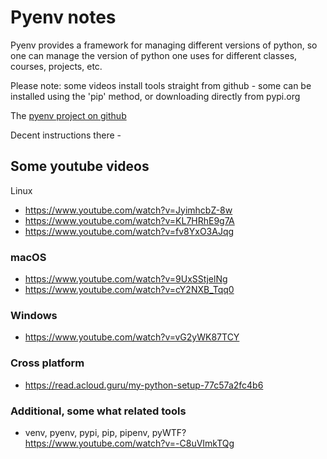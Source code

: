 # Pyenv notes

Pyenv provides a framework for managing different versions of python, so one can manage the version of python one uses for different classes, courses, projects, etc.

Please note: some videos install tools straight from github - some can be installed using the 'pip' method, or downloading directly from pypi.org

The [pyenv project on github](https://github.com/pyenv/pyenv)

Decent instructions there - 

## Some youtube videos

Linux
* https://www.youtube.com/watch?v=JyimhcbZ-8w
* https://www.youtube.com/watch?v=KL7HRhE9g7A
* https://www.youtube.com/watch?v=fv8YxO3AJqg


### macOS
* https://www.youtube.com/watch?v=9UxSStjelNg
* https://www.youtube.com/watch?v=cY2NXB_Tqq0


### Windows
* https://www.youtube.com/watch?v=vG2yWK87TCY


### Cross platform
* https://read.acloud.guru/my-python-setup-77c57a2fc4b6


### Additional, some what related tools
* venv, pyenv, pypi, pip, pipenv, pyWTF? https://www.youtube.com/watch?v=-C8uVImkTQg

 

